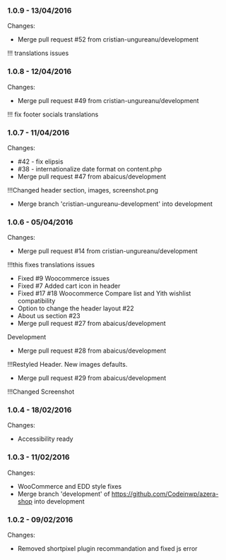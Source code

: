 

### 1.0.9 - 13/04/2016

 Changes: 


 * Merge pull request #52 from cristian-ungureanu/development

!!! translations issues


### 1.0.8 - 12/04/2016

 Changes: 


 * Merge pull request #49 from cristian-ungureanu/development

!!! fix footer socials translations


### 1.0.7 - 11/04/2016

 Changes: 


 * #42 - fix elipsis
 * #38 - internationalize date format on content.php
 * Merge pull request #47 from abaicus/development

!!!Changed header section, images, screenshot.png
 * Merge branch 'cristian-ungureanu-development' into development


### 1.0.6 - 05/04/2016

 Changes: 


 * Merge pull request #14 from cristian-ungureanu/development

!!!this fixes translations issues
 * Fixed #9 Woocommerce issues
 * Fixed #7 Added cart icon in header
 * Fixed #17 #18 Woocommerce Compare list and Yith wishlist compatibility
 * Option to change the header layout #22
 * About us section #23
 * Merge pull request #27 from abaicus/development

Development
 * Merge pull request #28 from abaicus/development

!!!Restyled Header. New images defaults.
 * Merge pull request #29 from abaicus/development

!!!Changed Screenshot


### 1.0.4 - 18/02/2016

 Changes: 


 * Accessibility ready


### 1.0.3 - 11/02/2016

 Changes: 


 * WooCommerce and EDD style fixes
 * Merge branch 'development' of https://github.com/Codeinwp/azera-shop into development


### 1.0.2 - 09/02/2016

 Changes: 


 * Removed shortpixel plugin recommandation and fixed js error
